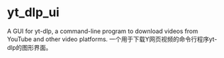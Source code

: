 # yt_dlp_ui
A GUI for yt-dlp, a command-line program to download videos from YouTube and other video platforms.
一个用于下载Y网页视频的命令行程序yt-dlp的图形界面。